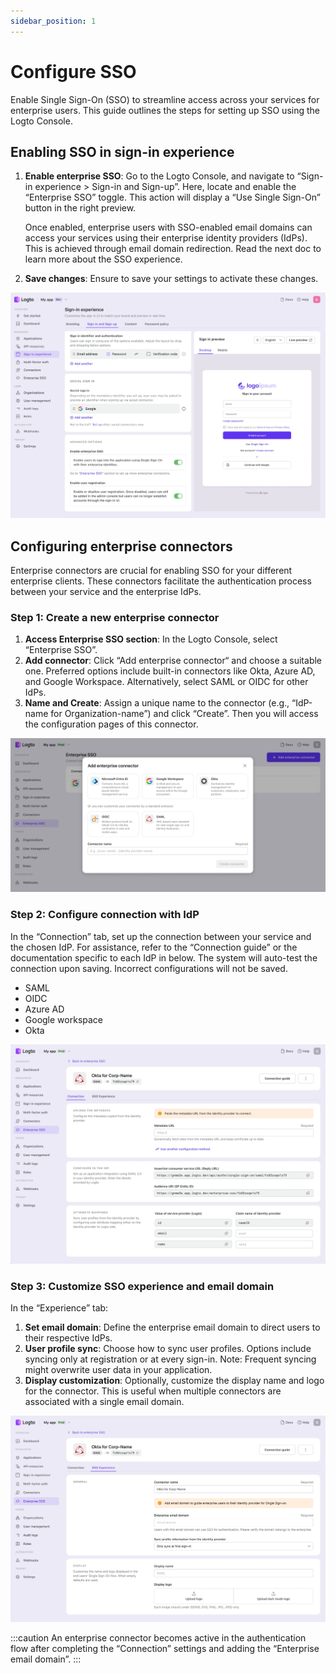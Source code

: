 ```yaml
---
sidebar_position: 1
---
```


# Configure SSO

Enable Single Sign-On (SSO) to streamline access across your services for enterprise users. This guide outlines the steps for setting up SSO using the Logto Console.

## Enabling SSO in sign-in experience

1. **Enable enterprise SSO**: Go to the Logto Console, and navigate to “Sign-in experience > Sign-in and Sign-up”. Here, locate and enable the “Enterprise SSO” toggle. This action will display a “Use Single Sign-On” button in the right preview.

   Once enabled, enterprise users with SSO-enabled email domains can access your services using their enterprise identity providers (IdPs). This is achieved through email domain redirection. Read the next doc to learn more about the SSO experience.

2. **Save changes**: Ensure to save your settings to activate these changes.

![Sign-in experience_Enable enterprise SSO.webp](../assets/sie-enable-enterprise-sso.webp)

## Configuring enterprise connectors

Enterprise connectors are crucial for enabling SSO for your different enterprise clients. These connectors facilitate the authentication process between your service and the enterprise IdPs.

### Step 1: Create a new enterprise connector

1. **Access Enterprise SSO section**: In the Logto Console, select “Enterprise SSO”.
2. **Add connector**: Click “Add enterprise connector“ and choose a suitable one. Preferred options include built-in connectors like Okta, Azure AD, and Google Workspace. Alternatively, select SAML or OIDC for other IdPs.
3. **Name and Create**: Assign a unique name to the connector (e.g., “IdP-name for Organization-name”) and click “Create”. Then you will access the configuration pages of this connector.

![Create enterprise connector.webp](../assets/create-enterprise-connector.webp)

### Step 2: Configure connection with IdP

In the “Connection” tab, set up the connection between your service and the chosen IdP. For assistance, refer to the “Connection guide” or the documentation specific to each IdP in below. The system will auto-test the connection upon saving. Incorrect configurations will not be saved.

- SAML
- OIDC
- Azure AD
- Google workspace
- Okta

![Configure SSO connection.webp](../assets/configure-sso-connection.webp)

### Step 3: Customize SSO experience and email domain

In the “Experience” tab:

1. **Set email domain**: Define the enterprise email domain to direct users to their respective IdPs.
2. **User profile sync**: Choose how to sync user profiles. Options include syncing only at registration or at every sign-in. Note: Frequent syncing might overwrite user data in your application.
3. **Display customization**: Optionally, customize the display name and logo for the connector. This is useful when multiple connectors are associated with a single email domain.

![Configure SSO experience](../assets/configure-sso-experience.webp)

:::caution
An enterprise connector becomes active in the authentication flow after completing the “Connection” settings and adding the “Enterprise email domain”.
:::
